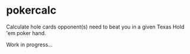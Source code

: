 # pokercalc
Calculate hole cards opponent(s) need to beat you in a given Texas Hold 'em poker hand.

Work in progress...
